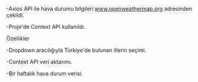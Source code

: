 -Axios API ile hava durumu bilgileri www.openweathermap.org adresinden çekildi.

-Proje'de Context API kullanıldı.


Özellikler

-Dropdown aracılığıyla Türkiye'de bulunan illerin seçimi.

-Context API veri aktarımı.

-Bir haftalık hava durum verisi.



